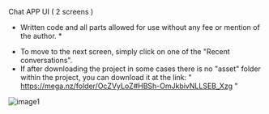 Chat APP UI 
( 2 screens )

* Written code and all parts allowed for use without any fee or mention of the author. *

- To move to the next screen, simply click on one of the "Recent conversations".
- If after downloading the project in some cases there is no "asset" folder within the project, you can download it at the link: " https://mega.nz/folder/OcZVyLoZ#HBSh-OmJkbivNLLSEB_Xzg "

![image1](https://user-images.githubusercontent.com/89051381/169322875-5b097482-cb65-4c8a-8157-9e9e40be8176.jpeg)
